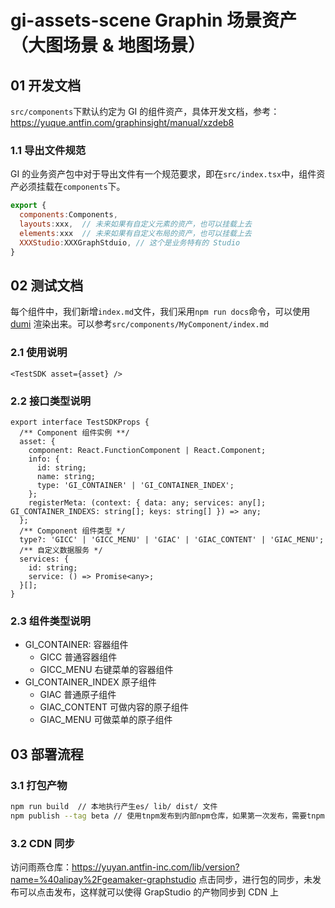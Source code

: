 # gi-assets-scene Graphin 场景资产（大图场景 & 地图场景）

## 01 开发文档

`src/components`下默认约定为 GI 的组件资产，具体开发文档，参考：https://yuque.antfin.com/graphinsight/manual/xzdeb8

### 1.1 导出文件规范

GI 的业务资产包中对于导出文件有一个规范要求，即在`src/index.tsx`中，组件资产必须挂载在`components`下。

```jsx |  pure
export {
  components:Components,
  layouts:xxx,  // 未来如果有自定义元素的资产，也可以挂载上去
  elements:xxx  // 未来如果有自定义布局的资产，也可以挂载上去
  XXXStudio:XXXGraphStduio, // 这个是业务特有的 Studio
}
```

## 02 测试文档

每个组件中，我们新增`index.md`文件，我们采用`npm run docs`命令，可以使用 [dumi](https://d.umijs.org/) 渲染出来。可以参考`src/components/MyComponent/index.md`

### 2.1 使用说明

```tsx | pure
<TestSDK asset={asset} />
```

### 2.2 接口类型说明

```tsx | pure
export interface TestSDKProps {
  /** Component 组件实例 **/
  asset: {
    component: React.FunctionComponent | React.Component;
    info: {
      id: string;
      name: string;
      type: 'GI_CONTAINER' | 'GI_CONTAINER_INDEX';
    };
    registerMeta: (context: { data: any; services: any[]; GI_CONTAINER_INDEXS: string[]; keys: string[] }) => any;
  };
  /** Component 组件类型 */
  type?: 'GICC' | 'GICC_MENU' | 'GIAC' | 'GIAC_CONTENT' | 'GIAC_MENU';
  /** 自定义数据服务 */
  services: {
    id: string;
    service: () => Promise<any>;
  }[];
}
```

### 2.3 组件类型说明

- GI_CONTAINER: 容器组件
  - GICC 普通容器组件
  - GICC_MENU 右键菜单的容器组件
- GI_CONTAINER_INDEX 原子组件
  - GIAC 普通原子组件
  - GIAC_CONTENT 可做内容的原子组件
  - GIAC_MENU 可做菜单的原子组件

## 03 部署流程

### 3.1 打包产物

```bash
npm run build  // 本地执行产生es/ lib/ dist/ 文件
npm publish --tag beta // 使用tnpm发布到内部npm仓库，如果第一次发布，需要tnpm login 登陆
```

### 3.2 CDN 同步

访问雨燕仓库：https://yuyan.antfin-inc.com/lib/version?name=%40alipay%2Fgeamaker-graphstudio
点击同步，进行包的同步，未发布可以点击发布，这样就可以使得 GrapStudio 的产物同步到 CDN 上

